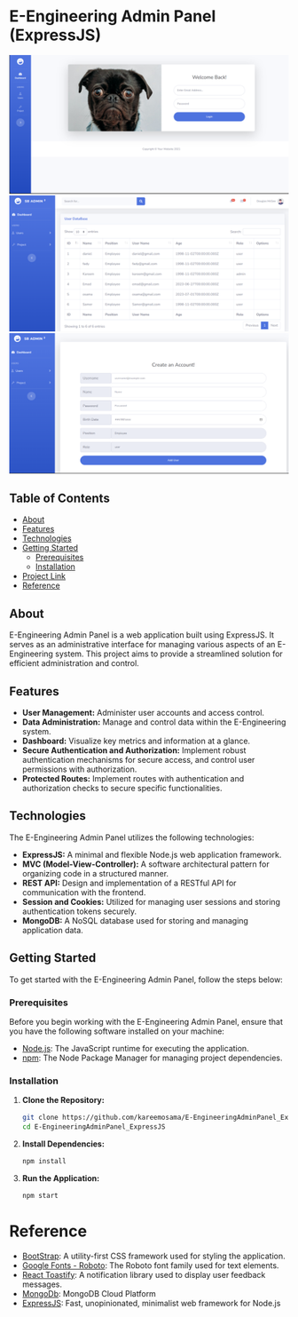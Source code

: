 # E-Engineering Admin Panel (ExpressJS)

![Main Page](https://github.com/kareemosama/E-EngineeringAdminPanel_ExpressJS/blob/main/Public/img/GitImages/MainPage.png)
![Users Page](https://github.com/kareemosama/E-EngineeringAdminPanel_ExpressJS/blob/main/Public/img/GitImages/UsersPage.png)
![Create Page](https://github.com/kareemosama/E-EngineeringAdminPanel_ExpressJS/blob/main/Public/img/GitImages/CreatePage.png)

## Table of Contents

- [About](#about)
- [Features](#features)
- [Technologies](#technologies)
- [Getting Started](#getting-started)
  - [Prerequisites](#prerequisites)
  - [Installation](#installation)
- [Project Link](#project-link)
- [Reference](#Reference)

## About

E-Engineering Admin Panel is a web application built using ExpressJS. It serves as an administrative interface for managing various aspects of an E-Engineering system. This project aims to provide a streamlined solution for efficient administration and control.

## Features

- **User Management:** Administer user accounts and access control.
- **Data Administration:** Manage and control data within the E-Engineering system.
- **Dashboard:** Visualize key metrics and information at a glance.
- **Secure Authentication and Authorization:** Implement robust authentication mechanisms for secure access, and control user permissions with authorization.
- **Protected Routes:** Implement routes with authentication and authorization checks to secure specific functionalities.

## Technologies

The E-Engineering Admin Panel utilizes the following technologies:

- **ExpressJS:** A minimal and flexible Node.js web application framework.
- **MVC (Model-View-Controller):** A software architectural pattern for organizing code in a structured manner.
- **REST API:** Design and implementation of a RESTful API for communication with the frontend.
- **Session and Cookies:** Utilized for managing user sessions and storing authentication tokens securely.
- **MongoDB:** A NoSQL database used for storing and managing application data.

## Getting Started

To get started with the E-Engineering Admin Panel, follow the steps below:

### Prerequisites

Before you begin working with the E-Engineering Admin Panel, ensure that you have the following software installed on your machine:

- [Node.js](https://nodejs.org/en/): The JavaScript runtime for executing the application.
- [npm](https://www.npmjs.com/): The Node Package Manager for managing project dependencies.

### Installation

1. **Clone the Repository:**

   ```bash
   git clone https://github.com/kareemosama/E-EngineeringAdminPanel_ExpressJS.git
   cd E-EngineeringAdminPanel_ExpressJS
   ```

2. **Install Dependencies:**

   ```bash
   npm install
   ```

3. **Run the Application:**

   ```bash
   npm start
   ```

# Reference

- [BootStrap](https://getbootstrap.com/): A utility-first CSS framework used for styling the application.
- [Google Fonts - Roboto](https://fonts.google.com/specimen/Roboto): The Roboto font family used for text elements.
- [React Toastify](https://www.npmjs.com/package/react-toastify): A notification library used to display user feedback messages.
- [MongoDb](https://cloud.mongodb.com/): MongoDB Cloud Platform
- [ExpressJS](https://expressjs.com/): Fast, unopinionated, minimalist web framework for Node.js
